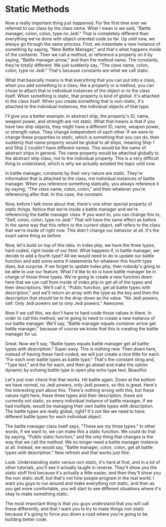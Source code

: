 # Static Methods

Now a really important thing just happened. For the first time ever we referred to our class by the class name. What I mean is we said, "Battle manager, colon, colon, type no Jedi." That is completely different than everything we've done with object-oriented code so far. Up until now, we always go through the same process. First, we instantiate a new instance of something by saying, "New Battle Manager," and that's what happens inside of the container. Then we call a method, or reference a property on it by saying, "Battle manager arrow," and then the method name. The constants, they're totally different. We just suddenly say, "The class name, colon, colon, type no Jedi." That's because constants are what we call static.

What that basically means is that everything that you can put into a class, when you add something to a class, like a property or a method, you can chose to attach that to individual instances of the object or to the class itself. When something is static, that property is kind of global. It's attached to the class itself. When you create something that is non-static, it's attached to the individual instances, the individual objects of that type.

I'll give you a better example. In abstract ship, the property's ID, name, weapon power, and strength are not static. What that means is that if you have two ship objects, they might have a different ID, name, weapon power, or strength value. They change independent of each other. If we were to change these properties to static, which is something that you can do, then suddenly that name property would be global to all ships, meaning Ship 1 and Ship 2 couldn't have different names. This would be the name of abstract ships in general. The name property would be attached globally to the abstract ship class, not to the individual property. This is a very difficult thing to understand, which is why we actually avoided the topic until now.

In battle manager, constants by their very nature are static. They're information that is attached to the class, not individual instances of battle manager. When you reference something statically, you always reference it by saying, "The class name, colon, colon," and then whatever you're referencing after that. In this case, the constant.

Now, before I talk more about that, there's one other special property of static things. Notice that we're inside a battle manager and we're referencing the battle manager class. If you want to, you can change this to, "Self, colon, colon, type no Jedi." That will have the same effect as before. In the same way that this refers to the current object, self refers to the class that we're inside of right now. This didn't change our behavior at all. It's the exact same thing as before.

Now, let's build on top of this idea. In index.php, we have the three types, hard coded, right inside of our html. What happens if, in battle manager, we decide to add a fourth type? All we would need to do is update our battle function and add some extra if-statements for whatever this fourth type does, but surprise. If we forget to update index.php, then nobody's going to be able to use our feature. What I'd like to do is have battle manager be in charge of those three types. We're going to create a new function down here that we can call from inside of index.php to get all of the types and their descriptions. We'll call it, "Public function, get all battle types with description," and we'll return an array with the type as the key and then the description that should be in the drop-down as the value. "No Jedi powers, self. Only Jedi powers set to only Jedi powers." Awesome.

Now if we call this, we don't have to hard-code those values in there. In order to call this method, we're going to need to create a new instance of our battle manager. We'll say, "Battle manager equals container arrow get battle manager," because of course we know that this is creating the battle manager for us.

Great. Now we'll say, "Battle types equals battle manager get all battle types with description." Super easy. This is nothing new. Then down here, instead of having these hard-coded, we will just create a nice little for each. "For each over battle types as battle type." That's the constant sting and, "Type text," and the for each, and then go ahead and make the option dynamic by echoing battle type in open php echo type text. Beautiful.

Let's just over check that that works. Hit battle again. Down at the bottom we have normal, no Jedi powers, only Jedi powers, so this is great. Here's the interesting part about this. There's nothing wrong with this, but these values right here, these three types and their description, these are currently not static, so every individual instance of battle manager, if we had multiple, would be managing their own battle types with description. The battle types are really global, right? It's not like we need to have different battle types for each individual object.

The battle manager class itself says, "These are my three types." In other words, if we want to, we can make this a static function. We could do that by saying, "Public static function," and the only thing that changes is the way that we call the method. We no longer need a battle manager instance at all. Instead, we would say, "Battle manager, colon, colon, get all battle types with description." Now refresh and that works just fine.

Look. Understanding static versus non static, it's hard at first, and in a lot of other tutorials, you'll see it actually taught in reverse. They'll show you the static stuff first because it's actually a little easier, and then they'll show you the non static stuff, but that's not how people program in the real world. I want you guys to run around and make everything not static, and then as you get more comfortable, you will start to see different situations where it's okay to make something static.

The most important thing is that you guys understand that you will call these differently, and that I want you to try to make things non static because it's going to force you down a road where you're going to be building better code.

